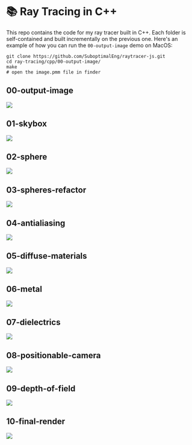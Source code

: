 # 📚 Ray Tracing in C++

This repo contains the code for my ray tracer built in C++. Each folder is
self-contained and built incrementally on the previous one. Here's an example
of how you can run the `00-output-image` demo on MacOS:

```
git clone https://github.com/SuboptimalEng/raytracer-js.git
cd ray-tracing/cpp/00-output-image/
make
# open the image.pmm file in finder
```

## 00-output-image

<img src="/cpp/_demos/00-output-image.png">

## 01-skybox

<img src="/cpp/_demos/01-skybox.png">

## 02-sphere

<img src="/cpp/_demos/02-sphere.png">

## 03-spheres-refactor

<img src="/cpp/_demos/03-spheres-refactor.png">

## 04-antialiasing

<img src="/cpp/_demos/04-antialiasing.png">

## 05-diffuse-materials

<img src="/cpp/_demos/05-diffuse-materials.png">

## 06-metal

<img src="/cpp/_demos/06-metal.png">

## 07-dielectrics

<img src="/cpp/_demos/07-dielectrics.png">

## 08-positionable-camera

<img src="/cpp/_demos/08-positionable-camera.png">

## 09-depth-of-field

<img src="/cpp/_demos/09-depth-of-field.png">

## 10-final-render

<img src="/cpp/_demos/10-final-render.png">
